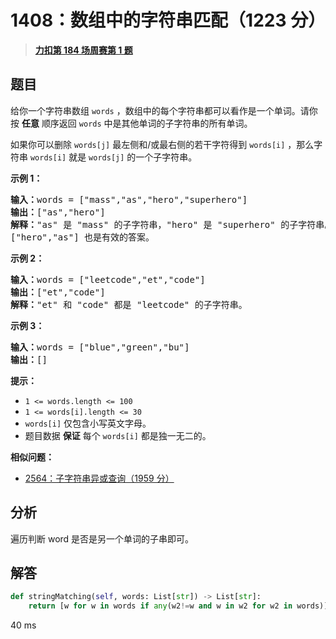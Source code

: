 # 1408：数组中的字符串匹配（1223 分）


> <u>**[力扣第 184 场周赛第 1 题](https://leetcode.cn/problems/string-matching-in-an-array/)**</u>

## 题目

<p>给你一个字符串数组 <code>words</code> ，数组中的每个字符串都可以看作是一个单词。请你按 <strong>任意</strong> 顺序返回 <code>words</code> 中是其他单词的子字符串的所有单词。</p>

<p>如果你可以删除 <code>words[j]</code> 最左侧和/或最右侧的若干字符得到 <code>words[i]</code> ，那么字符串 <code>words[i]</code> 就是 <code>words[j]</code> 的一个子字符串。</p>



<p><strong>示例 1：</strong></p>

<pre>
<strong>输入：</strong>words = ["mass","as","hero","superhero"]
<strong>输出：</strong>["as","hero"]
<strong>解释：</strong>"as" 是 "mass" 的子字符串，"hero" 是 "superhero" 的子字符串。
["hero","as"] 也是有效的答案。
</pre>

<p><strong>示例 2：</strong></p>

<pre>
<strong>输入：</strong>words = ["leetcode","et","code"]
<strong>输出：</strong>["et","code"]
<strong>解释：</strong>"et" 和 "code" 都是 "leetcode" 的子字符串。
</pre>

<p><strong>示例 3：</strong></p>

<pre>
<strong>输入：</strong>words = ["blue","green","bu"]
<strong>输出：</strong>[]
</pre>



<p><strong>提示：</strong></p>

<ul>
<li><code>1 &lt;= words.length &lt;= 100</code></li>
<li><code>1 &lt;= words[i].length &lt;= 30</code></li>
<li><code>words[i]</code> 仅包含小写英文字母。</li>
<li>题目数据 <strong>保证</strong> 每个 <code>words[i]</code> 都是独一无二的。</li>
</ul>


**相似问题：**
- [2564：子字符串异或查询（1959 分）](/leetcode/2564)


## 分析

遍历判断 word 是否是另一个单词的子串即可。

## 解答

```python
def stringMatching(self, words: List[str]) -> List[str]:
    return [w for w in words if any(w2!=w and w in w2 for w2 in words)]
```
40 ms


